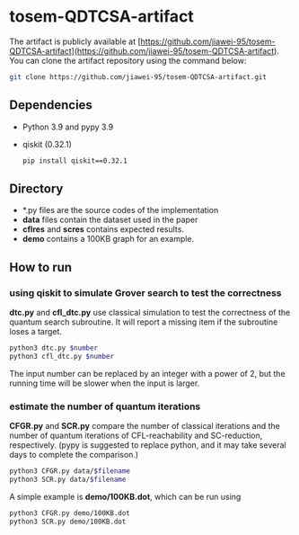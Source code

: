 # tosem-QDTCSA-artifact

The artifact is publicly available at [https://github.com/jiawei-95/tosem-QDTCSA-artifact](https://github.com/jiawei-95/tosem-QDTCSA-artifact). You can clone the artifact repository using the command below:

```sh
git clone https://github.com/jiawei-95/tosem-QDTCSA-artifact.git
```

## Dependencies

* Python 3.9 and pypy 3.9
* qiskit (0.32.1)
  
  ```sh
  pip install qiskit==0.32.1
  ```

## Directory

* *.py files are the source codes of the implementation
* **data** files contain the dataset used in the paper
* **cflres**  and **scres** contains expected results.
* **demo** contains a 100KB graph for an example.

## How to run

### using qiskit to simulate Grover search to test the correctness

**dtc.py** and **cfl_dtc.py** use classical simulation to test the correctness of the quantum search subroutine. It will report a missing item if the subroutine loses a target.

```sh
python3 dtc.py $number
python3 cfl_dtc.py $number
```

The input number can be replaced by an integer with a power of 2, but the running time will be slower when the input is larger.

### estimate the number of quantum iterations

**CFGR.py** and **SCR.py** compare the number of classical iterations and the number of quantum iterations of CFL-reachability and SC-reduction, respectively. (pypy is suggested to replace python, and it may take several days to complete the comparison.)

```sh
python3 CFGR.py data/$filename
python3 SCR.py data/$filename
```

A simple example is **demo/100KB.dot**, which can be run using

```sh
python3 CFGR.py demo/100KB.dot
python3 SCR.py demo/100KB.dot
```
